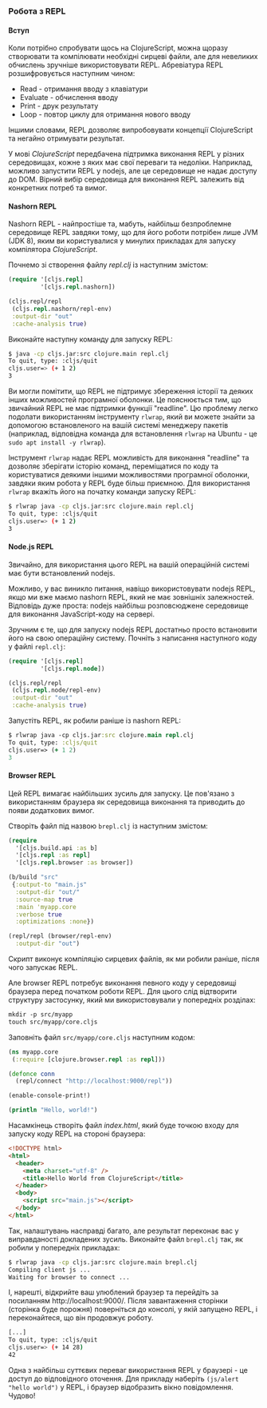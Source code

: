 ### Робота з REPL

#### Вступ

Коли потрібно спробувати щось на ClojureScript, можна щоразу створювати та компілювати необхідні сирцеві файли, але для невеликих обчислень зручніше використовувати REPL. Абревіатура REPL розшифровується наступним чином:

* Read - отримання вводу з клавіатури
* Evaluate - обчислення вводу
* Print - друк результату
* Loop - повтор циклу для отримання нового вводу

Іншими словами, REPL дозволяє випробовувати концепції ClojureScript та негайно отримувати результат.

У мові _ClojureScript_ передбачена підтримка виконання REPL у різних середовищах, кожне з яких має свої переваги та недоліки. Наприклад, можливо запустити REPL у nodejs, але це середовище не надає доступу до DOM. Вірний вибір середовища для виконання REPL залежить від конкретних потреб та вимог.

#### Nashorn REPL

Nashorn REPL - найпростіше та, мабуть, найбільш безпроблемне середовище REPL завдяки тому, що для його роботи потрібен лише JVM (JDK 8), яким ви користувалися у минулих прикладах для запуску компілятора _ClojureScript_.

Почнемо зі створення файлу  _repl.clj_ із наступним змістом:

```clojure
(require '[cljs.repl]
         '[cljs.repl.nashorn])

(cljs.repl/repl
 (cljs.repl.nashorn/repl-env)
 :output-dir "out"
 :cache-analysis true)
```

Виконайте наступну команду для запуску REPL:

```bash
$ java -cp cljs.jar:src clojure.main repl.clj
To quit, type: :cljs/quit
cljs.user=> (+ 1 2)
3
```

Ви могли помітити, що REPL не підтримує збереження історії та деяких інших можливостей програмної оболонки. Це пояснюється тим, що звичайний REPL не має підтримки функції "readline". Цю проблему легко подолати використанням інструменту `rlwrap`, який ви можете знайти за допомогою встановленого на вашій системі менеджеру пакетів (наприклад, відповідна команда для встановлення `rlwrap` на Ubuntu - це `sudo apt install -y rlwrap`).

Інструмент `rlwrap` надає REPL можливість для виконання "readline" та дозволяє зберігати історію команд, переміщатися по коду та користуватися деякими іншими можливостями програмної оболонки, завдяки яким робота у REPL буде більш приємною. Для використання `rlwrap` вкажіть його на початку команди запуску REPL:

```bash
$ rlwrap java -cp cljs.jar:src clojure.main repl.clj
To quit, type: :cljs/quit
cljs.user=> (+ 1 2)
3
```

#### Node.js REPL

Звичайно, для використання цього REPL на вашій операційній системі має бути встановлений nodejs.

Можливо, у вас виникло питання, навіщо використовувати nodejs REPL, якщо ми вже маємо nashorn REPL, який не має зовнішніх залежностей. Відповідь дуже проста: nodejs найбільш розповсюджене середовище для виконання JavaScript-коду  на сервері.

Зручним є те, що для запуску nodejs REPL достатньо просто встановити його на свою операційну систему. Почніть з написання наступного коду у файлі `repl.clj`:

```clojure
(require '[cljs.repl]
         '[cljs.repl.node])

(cljs.repl/repl
 (cljs.repl.node/repl-env)
 :output-dir "out"
 :cache-analysis true)
```

Запустіть REPL, як робили раніше із nashorn REPL:

```clojure
$ rlwrap java -cp cljs.jar:src clojure.main repl.clj
To quit, type: :cljs/quit
cljs.user=> (+ 1 2)
3
```

#### Browser REPL

Цей REPL вимагає найбільших зусиль для запуску. Це пов'язано з використанням браузера як середовища виконання та приводить до появи додаткових вимог.

Створіть файл під назвою `brepl.clj` із наступним змістом:

```clojure
(require
  '[cljs.build.api :as b]
  '[cljs.repl :as repl]
  '[cljs.repl.browser :as browser])

(b/build "src"
 {:output-to "main.js"
  :output-dir "out/"
  :source-map true
  :main 'myapp.core
  :verbose true
  :optimizations :none})

(repl/repl (browser/repl-env)
  :output-dir "out")
```

Скрипт виконує компіляцію сирцевих файлів, як ми робили раніше, після чого запускає REPL.

Але browser REPL потребує виконання певного коду у середовищі браузера перед початком роботи REPL. Для цього слід відтворити структуру застосунку, який ми використовували у попередніх розділах:

```clojure
mkdir -p src/myapp
touch src/myapp/core.cljs
```

Заповніть файл `src/myapp/core.cljs` наступним кодом:

```clojure
(ns myapp.core
 (:require [clojure.browser.repl :as repl]))

(defonce conn
  (repl/connect "http://localhost:9000/repl"))

(enable-console-print!)

(println "Hello, world!")
```

Насамкінець створіть файл _index.html_, який буде точкою входу для запуску коду REPL на стороні браузера:

```html
<!DOCTYPE html>
<html>
  <header>
    <meta charset="utf-8" />
    <title>Hello World from ClojureScript</title>
  </header>
  <body>
    <script src="main.js"></script>
  </body>
</html>
```

Так, налаштувань насправді багато, але результат переконає вас у виправданості докладених зусиль. Виконайте файл `brepl.clj` так, як робили у попередніх прикладах:

```bash
$ rlwrap java -cp cljs.jar:src clojure.main brepl.clj
Compiling client js ...
Waiting for browser to connect ...
```

І, нарешті, відкрийте ваш улюблений браузер та перейдіть за посиланням http://localhost:9000/. Після завантаження сторінки (сторінка буде порожня) поверніться до консолі, у якій запущено REPL, і переконайтеся, що він продовжує роботу.

```bash
[...]
To quit, type: :cljs/quit
cljs.user=> (+ 14 28)
42
```
Одна з найбільш суттєвих переваг використання REPL у браузері - це доступ до відповідного оточення. Для прикладу наберіть `(js/alert "hello world")` у REPL, і браузер відобразить вікно повідомлення. Чудово!
